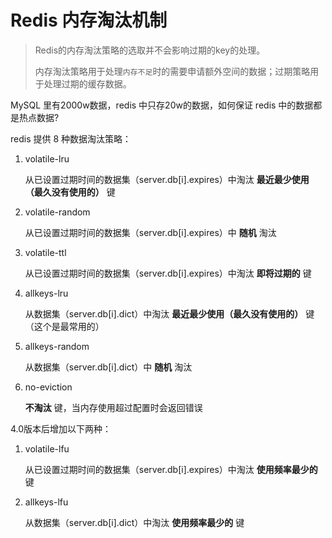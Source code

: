 # Redis 内存淘汰机制

> Redis的内存淘汰策略的选取并不会影响过期的key的处理。
>
> 内存淘汰策略用于处理`内存不足`时的需要申请额外空间的数据；过期策略用于处理过期的缓存数据。

MySQL 里有2000w数据，redis 中只存20w的数据，如何保证 redis 中的数据都是热点数据?

redis 提供 8 种数据淘汰策略：

1. volatile-lru

   从已设置过期时间的数据集（server.db[i].expires）中淘汰 **最近最少使用（最久没有使用的）** 键

2. volatile-random

   从已设置过期时间的数据集（server.db[i].expires）中 **随机** 淘汰

3. volatile-ttl

   从已设置过期时间的数据集（server.db[i].expires）中淘汰 **即将过期的** 键

4. allkeys-lru

   从数据集（server.db[i].dict）中淘汰 **最近最少使用（最久没有使用的）** 键（这个是最常用的）

5. allkeys-random

   从数据集（server.db[i].dict）中 **随机** 淘汰

6. no-eviction

   **不淘汰** 键，当内存使用超过配置时会返回错误

4.0版本后增加以下两种：

1. volatile-lfu

   从已设置过期时间的数据集（server.db[i].expires）中淘汰 **使用频率最少的** 键

2. allkeys-lfu

   从数据集（server.db[i].dict）中淘汰 **使用频率最少的** 键
